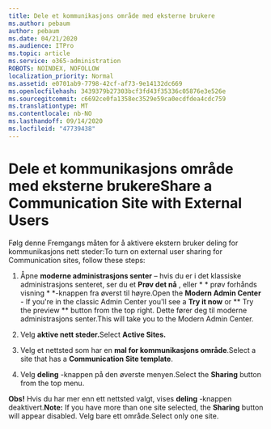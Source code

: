 ```yaml
---
title: Dele et kommunikasjons område med eksterne brukere
ms.author: pebaum
author: pebaum
ms.date: 04/21/2020
ms.audience: ITPro
ms.topic: article
ms.service: o365-administration
ROBOTS: NOINDEX, NOFOLLOW
localization_priority: Normal
ms.assetid: e0701ab9-7798-42cf-af73-9e14132dc669
ms.openlocfilehash: 3439379b27303bcf3fd43f35336c05876e3e526e
ms.sourcegitcommit: c6692ce0fa1358ec3529e59ca0ecdfdea4cdc759
ms.translationtype: MT
ms.contentlocale: nb-NO
ms.lasthandoff: 09/14/2020
ms.locfileid: "47739438"
---
```

# <a name="share-a-communication-site-with-external-users"></a><span data-ttu-id="385c5-102">Dele et kommunikasjons område med eksterne brukere</span><span class="sxs-lookup"><span data-stu-id="385c5-102">Share a Communication Site with External Users</span></span>

<span data-ttu-id="385c5-103">Følg denne Fremgangs måten for å aktivere ekstern bruker deling for kommunikasjons nett steder:</span><span class="sxs-lookup"><span data-stu-id="385c5-103">To turn on external user sharing for Communication sites, follow these steps:</span></span> 
  
1. <span data-ttu-id="385c5-104">Åpne **moderne administrasjons senter** – hvis du er i det klassiske administrasjons senteret, ser du et **Prøv det nå** , eller \* \* prøv forhånds visning \* \*-knappen fra øverst til høyre.</span><span class="sxs-lookup"><span data-stu-id="385c5-104">Open the **Modern Admin Center** - If you're in the classic Admin Center you'll see a **Try it now** or \*\* Try the preview \*\* button from the top right.</span></span> <span data-ttu-id="385c5-105">Dette fører deg til moderne administrasjons senter.</span><span class="sxs-lookup"><span data-stu-id="385c5-105">This will take you to the Modern Admin Center.</span></span> 
  
2. <span data-ttu-id="385c5-106">Velg **aktive nett steder.**</span><span class="sxs-lookup"><span data-stu-id="385c5-106">Select **Active Sites.**</span></span>
  
3. <span data-ttu-id="385c5-107">Velg et nettsted som har en **mal for kommunikasjons område**.</span><span class="sxs-lookup"><span data-stu-id="385c5-107">Select a site that has a **Communication Site template**.</span></span> 
  
4. <span data-ttu-id="385c5-108">Velg **deling** -knappen på den øverste menyen.</span><span class="sxs-lookup"><span data-stu-id="385c5-108">Select the **Sharing** button from the top menu.</span></span> 
  
 <span data-ttu-id="385c5-109">**Obs!** Hvis du har mer enn ett nettsted valgt, vises **deling** -knappen deaktivert.</span><span class="sxs-lookup"><span data-stu-id="385c5-109">**Note:** If you have more than one site selected, the **Sharing** button will appear disabled.</span></span> <span data-ttu-id="385c5-110">Velg bare ett område.</span><span class="sxs-lookup"><span data-stu-id="385c5-110">Select only one site.</span></span> 
  

